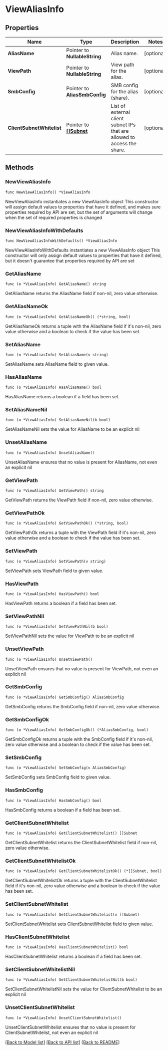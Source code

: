 # ViewAliasInfo

## Properties

Name | Type | Description | Notes
------------ | ------------- | ------------- | -------------
**AliasName** | Pointer to **NullableString** | Alias name. | [optional] 
**ViewPath** | Pointer to **NullableString** | View path for the alias. | [optional] 
**SmbConfig** | Pointer to [**AliasSmbConfig**](AliasSmbConfig.md) | SMB config for the alias (share). | [optional] 
**ClientSubnetWhitelist** | Pointer to [**[]Subnet**](Subnet.md) | List of external client subnet IPs that are allowed to access the share. | [optional] 

## Methods

### NewViewAliasInfo

`func NewViewAliasInfo() *ViewAliasInfo`

NewViewAliasInfo instantiates a new ViewAliasInfo object
This constructor will assign default values to properties that have it defined,
and makes sure properties required by API are set, but the set of arguments
will change when the set of required properties is changed

### NewViewAliasInfoWithDefaults

`func NewViewAliasInfoWithDefaults() *ViewAliasInfo`

NewViewAliasInfoWithDefaults instantiates a new ViewAliasInfo object
This constructor will only assign default values to properties that have it defined,
but it doesn't guarantee that properties required by API are set

### GetAliasName

`func (o *ViewAliasInfo) GetAliasName() string`

GetAliasName returns the AliasName field if non-nil, zero value otherwise.

### GetAliasNameOk

`func (o *ViewAliasInfo) GetAliasNameOk() (*string, bool)`

GetAliasNameOk returns a tuple with the AliasName field if it's non-nil, zero value otherwise
and a boolean to check if the value has been set.

### SetAliasName

`func (o *ViewAliasInfo) SetAliasName(v string)`

SetAliasName sets AliasName field to given value.

### HasAliasName

`func (o *ViewAliasInfo) HasAliasName() bool`

HasAliasName returns a boolean if a field has been set.

### SetAliasNameNil

`func (o *ViewAliasInfo) SetAliasNameNil(b bool)`

 SetAliasNameNil sets the value for AliasName to be an explicit nil

### UnsetAliasName
`func (o *ViewAliasInfo) UnsetAliasName()`

UnsetAliasName ensures that no value is present for AliasName, not even an explicit nil
### GetViewPath

`func (o *ViewAliasInfo) GetViewPath() string`

GetViewPath returns the ViewPath field if non-nil, zero value otherwise.

### GetViewPathOk

`func (o *ViewAliasInfo) GetViewPathOk() (*string, bool)`

GetViewPathOk returns a tuple with the ViewPath field if it's non-nil, zero value otherwise
and a boolean to check if the value has been set.

### SetViewPath

`func (o *ViewAliasInfo) SetViewPath(v string)`

SetViewPath sets ViewPath field to given value.

### HasViewPath

`func (o *ViewAliasInfo) HasViewPath() bool`

HasViewPath returns a boolean if a field has been set.

### SetViewPathNil

`func (o *ViewAliasInfo) SetViewPathNil(b bool)`

 SetViewPathNil sets the value for ViewPath to be an explicit nil

### UnsetViewPath
`func (o *ViewAliasInfo) UnsetViewPath()`

UnsetViewPath ensures that no value is present for ViewPath, not even an explicit nil
### GetSmbConfig

`func (o *ViewAliasInfo) GetSmbConfig() AliasSmbConfig`

GetSmbConfig returns the SmbConfig field if non-nil, zero value otherwise.

### GetSmbConfigOk

`func (o *ViewAliasInfo) GetSmbConfigOk() (*AliasSmbConfig, bool)`

GetSmbConfigOk returns a tuple with the SmbConfig field if it's non-nil, zero value otherwise
and a boolean to check if the value has been set.

### SetSmbConfig

`func (o *ViewAliasInfo) SetSmbConfig(v AliasSmbConfig)`

SetSmbConfig sets SmbConfig field to given value.

### HasSmbConfig

`func (o *ViewAliasInfo) HasSmbConfig() bool`

HasSmbConfig returns a boolean if a field has been set.

### GetClientSubnetWhitelist

`func (o *ViewAliasInfo) GetClientSubnetWhitelist() []Subnet`

GetClientSubnetWhitelist returns the ClientSubnetWhitelist field if non-nil, zero value otherwise.

### GetClientSubnetWhitelistOk

`func (o *ViewAliasInfo) GetClientSubnetWhitelistOk() (*[]Subnet, bool)`

GetClientSubnetWhitelistOk returns a tuple with the ClientSubnetWhitelist field if it's non-nil, zero value otherwise
and a boolean to check if the value has been set.

### SetClientSubnetWhitelist

`func (o *ViewAliasInfo) SetClientSubnetWhitelist(v []Subnet)`

SetClientSubnetWhitelist sets ClientSubnetWhitelist field to given value.

### HasClientSubnetWhitelist

`func (o *ViewAliasInfo) HasClientSubnetWhitelist() bool`

HasClientSubnetWhitelist returns a boolean if a field has been set.

### SetClientSubnetWhitelistNil

`func (o *ViewAliasInfo) SetClientSubnetWhitelistNil(b bool)`

 SetClientSubnetWhitelistNil sets the value for ClientSubnetWhitelist to be an explicit nil

### UnsetClientSubnetWhitelist
`func (o *ViewAliasInfo) UnsetClientSubnetWhitelist()`

UnsetClientSubnetWhitelist ensures that no value is present for ClientSubnetWhitelist, not even an explicit nil

[[Back to Model list]](../README.md#documentation-for-models) [[Back to API list]](../README.md#documentation-for-api-endpoints) [[Back to README]](../README.md)


